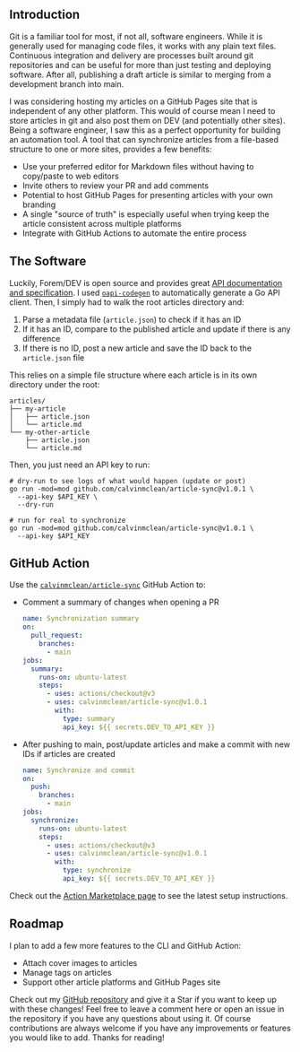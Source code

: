 ## Introduction

Git is a familiar tool for most, if not all, software engineers. While it is generally used for managing code files, it works with any plain text files. Continuous integration and delivery are processes built around git repositories and can be useful for more than just testing and deploying software. After all, publishing a draft article is similar to merging from a development branch into main.

I was considering hosting my articles on a GitHub Pages site that is independent of any other platform. This would of course mean I need to store articles in git and also post them on DEV (and potentially other sites). Being a software engineer, I saw this as a perfect opportunity for building an automation tool. A tool that can synchronize articles from a file-based structure to one or more sites, provides a few benefits:
  - Use your preferred editor for Markdown files without having to copy/paste to web editors
  - Invite others to review your PR and add comments
  - Potential to host GitHub Pages for presenting articles with your own branding
  - A single "source of truth" is especially useful when trying keep the article consistent across multiple platforms
  - Integrate with GitHub Actions to automate the entire process

## The Software
Luckily, Forem/DEV is open source and provides great [API documentation and specification](https://developers.forem.com/api). I used [`oapi-codegen`](https://github.com/deepmap/oapi-codegen/) to automatically generate a Go API client. Then, I simply had to walk the root articles directory and:
  1. Parse a metadata file (`article.json`) to check if it has an ID
  2. If it has an ID, compare to the published article and update if there is any difference
  3. If there is no ID, post a new article and save the ID back to the `article.json` file

This relies on a simple file structure where each article is in its own directory under the root:
```
articles/
├── my-article
│   ├── article.json
│   └── article.md
└── my-other-article
    ├── article.json
    └── article.md
```

Then, you just need an API key to run:
```shell
# dry-run to see logs of what would happen (update or post)
go run -mod=mod github.com/calvinmclean/article-sync@v1.0.1 \
  --api-key $API_KEY \
  --dry-run

# run for real to synchronize
go run -mod=mod github.com/calvinmclean/article-sync@v1.0.1 \
  --api-key $API_KEY
```

## GitHub Action
Use the [`calvinmclean/article-sync`](https://github.com/marketplace/actions/article-sync) GitHub Action to:

- Comment a summary of changes when opening a PR
    ```yaml
    name: Synchronization summary
    on:
      pull_request:
        branches:
          - main
    jobs:
      summary:
        runs-on: ubuntu-latest
        steps:
          - uses: actions/checkout@v3
          - uses: calvinmclean/article-sync@v1.0.1
            with:
              type: summary
              api_key: ${{ secrets.DEV_TO_API_KEY }}
    ```

- After pushing to main, post/update articles and make a commit with new IDs if articles are created
    ```yaml
    name: Synchronize and commit
    on:
      push:
        branches:
          - main
    jobs:
      synchronize:
        runs-on: ubuntu-latest
        steps:
          - uses: actions/checkout@v3
          - uses: calvinmclean/article-sync@v1.0.1
            with:
              type: synchronize
              api_key: ${{ secrets.DEV_TO_API_KEY }}
    ```

Check out the [Action Marketplace page](https://github.com/marketplace/actions/article-sync) to see the latest setup instructions.

## Roadmap
I plan to add a few more features to the CLI and GitHub Action:
- Attach cover images to articles
- Manage tags on articles
- Support other article platforms and GitHub Pages site

Check out my [GitHub repository](https://github.com/calvinmclean/article-sync) and give it a Star if you want to keep up with these changes! Feel free to leave a comment here or open an issue in the repository if you have any questions about using it. Of course contributions are always welcome if you have any improvements or features you would like to add. Thanks for reading!
